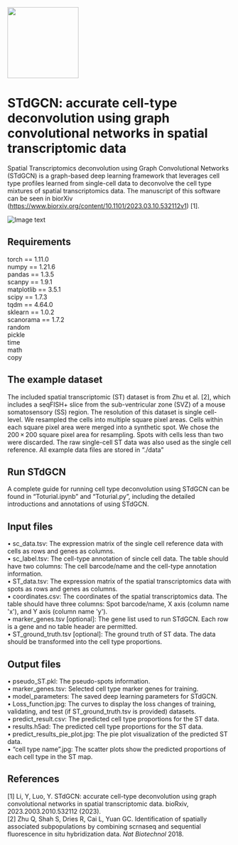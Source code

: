 <img src="https://github.com/luoyuanlab/stdgcn/blob/main/img_folder/Logo.jpg" height="160px" />  <br />
#  **STdGCN: accurate cell-type deconvolution using graph convolutional networks in spatial transcriptomic data**

Spatial Transcriptomics deconvolution using Graph Convolutional Networks (STdGCN) is a graph-based deep learning framework that leverages cell type profiles learned from single-cell data to deconvolve the cell type mixtures of spatial transcriptomics data. The manuscript of this software can be seen in biorXiv (https://www.biorxiv.org/content/10.1101/2023.03.10.532112v1) [1].

![Image text](https://github.com/luoyuanlab/stdgcn/blob/main/img_folder/Figure%201.jpg)

## **Requirements**  
torch == 1.11.0  
numpy == 1.21.6  
pandas == 1.3.5  
scanpy == 1.9.1  
matplotlib == 3.5.1  
scipy == 1.7.3  
tqdm == 4.64.0  
sklearn == 1.0.2  
scanorama == 1.7.2  
random  
pickle  
time  
math  
copy  

## **The example dataset**  
The included spatial transcriptomic (ST) dataset is from Zhu et al. [2], which includes a seqFISH+ slice from the sub-ventricular zone (SVZ) of a mouse somatosensory (SS) region. The resolution of this dataset is single cell-level. We resampled the cells into multiple square pixel areas. Cells within each square pixel area were merged into a synthetic spot. We chose the 200 × 200 square pixel area for resampling. Spots with cells less than two were discarded. The raw single-cell ST data was also used as the single cell reference. All example data files are stored in “./data”

## **Run STdGCN**  
A complete guide for running cell type deconvolution using STdGCN can be found in “Toturial.ipynb” and “Toturial.py”, including the detailed introductions and annotations of using STdGCN.

## **Input files**  
•	sc_data.tsv: The expression matrix of the single cell reference data with cells as rows and genes as columns.  
•	sc_label.tsv: The cell-type annotation of sincle cell data. The table should have two columns: The cell barcode/name and the cell-type annotation information.  
•	ST_data.tsv: The expression matrix of the spatial transcriptomics data with spots as rows and genes as columns.  
•	coordinates.csv: The coordinates of the spatial transcriptomics data. The table should have three columns: Spot barcode/name, X axis (column name 'x'), and Y axis (column name 'y').  
•	marker_genes.tsv [optional]: The gene list used to run STdGCN. Each row is a gene and no table header are permitted.  
•	ST_ground_truth.tsv [optional]: The ground truth of ST data. The data should be transformed into the cell type proportions.  

## **Output files**  
•	pseudo_ST.pkl: The pseudo-spots information.  
•	marker_genes.tsv: Selected cell type marker genes for training.  
•	model_parameters: The saved deep learning parameters for STdGCN.  
•	Loss_function.jpg: The curves to display the loss changes of training, validating, and test (if ST_ground_truth.tsv is provided) datasets.  
•	predict_result.csv: The predicted cell type proportions for the ST data.  
•	results.h5ad: The predicted cell type proportions for the ST data.  
•	predict_results_pie_plot.jpg: The pie plot visualization of the predicted ST data.  
•	“cell type name”.jpg: The scatter plots show the predicted proportions of each cell type in the ST map.  

## **References**  
[1] Li, Y, Luo, Y. STdGCN: accurate cell-type deconvolution using graph convolutional networks in spatial transcriptomic data. bioRxiv, 2023.2003.2010.532112 (2023).  
[2] Zhu Q, Shah S, Dries R, Cai L, Yuan GC. Identification of spatially associated subpopulations by combining scrnaseq and sequential fluorescence in situ hybridization data. *Nat Biotechnol* 2018.

